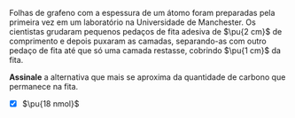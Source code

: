 Folhas de grafeno com a espessura de um átomo foram preparadas pela primeira vez em um laboratório na Universidade de Manchester. Os cientistas grudaram pequenos pedaços de fita adesiva de $\pu{2 cm}$ de comprimento e depois puxaram as camadas, separando-as com outro pedaço de fita até que só uma camada restasse, cobrindo $\pu{1 cm}$ da fita.

**Assinale** a alternativa que mais se aproxima da quantidade de carbono que permanece na fita.

- [x] $\pu{18 nmol}$

